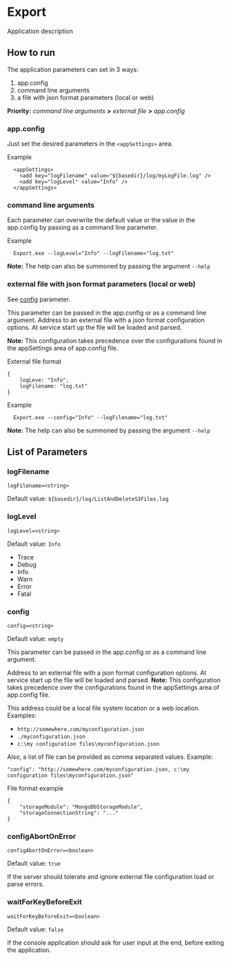 # Export

Application description

## How to run

The application parameters can set in 3 ways:

1. app.config
2. command line arguments
3. a file with json format parameters (local or web)


**Priority:** *command line arguments* **>** *external file* **>** *app.config*

### app.config
Just set the desired parameters in the `<appSettings>` area.

Example

```
  <appSettings>
    <add key="logFilename" value="${basedir}/log/myLogFile.log" />
    <add key="logLevel" value="Info" />
  </appSettings>
```


### command line arguments
Each parameter can overwrite the default value or the value in the app.config by passing as a command line parameter.

Example

```
  Export.exe --logLevel="Info" --logFilename="log.txt"
```

**Note:** The help can also be summoned by passing the argument `--help`


### external file with json format parameters (local or web)

See [config](#config) parameter.

This parameter can be passed in the app.config or as a command line argument.
Address to an external file with a json format configuration options. At service start up the file will be loaded and parsed.

**Note:** This configuration takes precedence over the configurations found in the appSettings area of app.config file. 

External file format

```
{
    logLeve: "Info",
    logFilename: "log.txt"
}
```


Example

```
  Export.exe --config="Info" --logFilename="log.txt"
```

**Note:** The help can also be summoned by passing the argument `--help`




## List of Parameters

### logFilename
`logFilename=<string>`

Default value: `${basedir}/log/ListAndDeleteS3Files.log`


### logLevel
`logLevel=<string>`

Default value: `Info`

* Trace
* Debug
* Info
* Warn
* Error
* Fatal


### config
`config=<string>`

Default value: `empty`

This parameter can be passed in the app.config or as a command line argument.

Address to an external file with a json format configuration options. At service start up the file will be loaded and parsed.
**Note:** This configuration takes precedence over the configurations found in the appSettings area of app.config file.

This address could be a local file system location or a web location. Examples:
* `http://somewhere.com/myconfiguration.json`
* `./myconfiguration.json`
* `c:\my configuration files\myconfiguration.json`


Also, a list of file can be provided as comma separated values. Example: 

```
"config": "http://somewhere.com/myconfiguration.json, c:\my configuration files\myconfiguration.json"
```

File format example

```
{
    "storageModule": "MongoDbStorageModule",
    "storageConnectionString": "..."
}
```


### configAbortOnError
`configAbortOnError=<boolean>`

Default value: `true`

If the server should tolerate and ignore external file configuration load or parse errors.


### waitForKeyBeforeExit
`waitForKeyBeforeExit=<boolean>`

Default value: `false`

If the console application should ask for user input at the end, before exiting the application.



